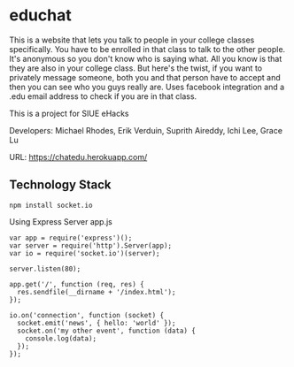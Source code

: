 # educhat
This is a website that lets you talk to people in your college classes specifically. You have to be enrolled in that class to talk to the other people. It's anonymous so you don't know who is saying what. All you know is that they are also in your college class. But here's the twist, if you want to privately message someone, both you and that person have to accept and then you can see who you guys really are. Uses facebook integration and a .edu email address to check if you are in that class.

This is a project for SIUE eHacks 

Developers: Michael Rhodes, Erik Verduin, Suprith Aireddy, Ichi Lee, Grace Lu 

URL: https://chatedu.herokuapp.com/

## Technology Stack
```
npm install socket.io
```
Using Express Server app.js
```
var app = require('express')();
var server = require('http').Server(app);
var io = require('socket.io')(server);

server.listen(80);

app.get('/', function (req, res) {
  res.sendfile(__dirname + '/index.html');
});

io.on('connection', function (socket) {
  socket.emit('news', { hello: 'world' });
  socket.on('my other event', function (data) {
    console.log(data);
  });
});
```